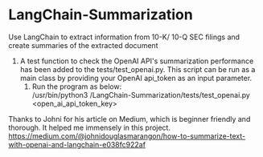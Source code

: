 # LangChain-Summarization
Use LangChain to extract information from 10-K/ 10-Q SEC filings and create summaries of the extracted document

1. A test function to check the OpenAI API's summarization performance has been added to the tests/test_openai.py. This script can be run as a main class by providing your OpenAI api_token as an input parameter.
   1. Run the program as below: <br>
   /usr/bin/python3 <full path of the project>/LangChain-Summarization/tests/test_openai.py <open_ai_api_token_key>



Thanks to Johni for his article on Medium, which is beginner friendly and thorough. It helped me immensely in this project. <br>
https://medium.com/@johnidouglasmarangon/how-to-summarize-text-with-openai-and-langchain-e038fc922af